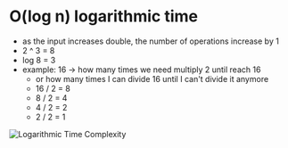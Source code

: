 # O(log n) logarithmic time
- as the input increases double, the number of operations increase by 1
- 2 ^ 3 = 8
- log 8 = 3
- example: 16 -> how many times we need multiply 2 until reach 16
  - or how many times I can divide 16 until I can't divide it anymore
  - 16 / 2 = 8
  - 8 / 2 = 4
  - 4 / 2 = 2
  - 2 / 2 = 1

![Logarithmic Time Complexity](https://i.ibb.co/CnqKdMP/logarithmic.png)
